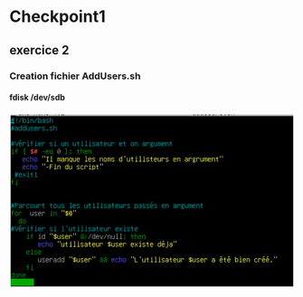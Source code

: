 # Checkpoint1
## exercice 2
### Creation fichier AddUsers.sh ###
#### **fdisk /dev/sdb** #### 
![La partition sdb](https://github.com/KAOUTARBAH/Checkpoint1/blob/main/AddUsers.png)
